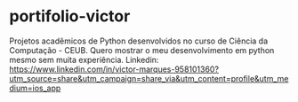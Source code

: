 # portifolio-victor
Projetos acadêmicos de Python desenvolvidos no curso de Ciência da Computação - CEUB. Quero mostrar o meu desenvolvimento em python mesmo sem muita experiência.
Linkedin: https://www.linkedin.com/in/victor-marques-958101360?utm_source=share&utm_campaign=share_via&utm_content=profile&utm_medium=ios_app
